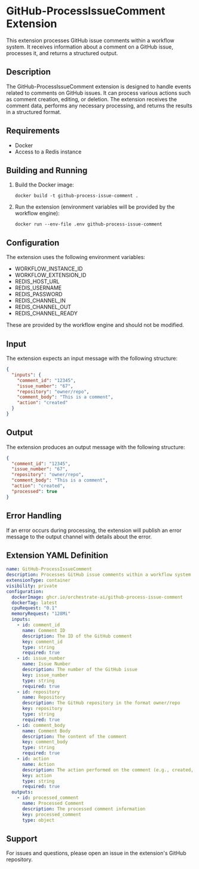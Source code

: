 # GitHub-ProcessIssueComment Extension

This extension processes GitHub issue comments within a workflow system. It receives information about a comment on a GitHub issue, processes it, and returns a structured output.

## Description

The GitHub-ProcessIssueComment extension is designed to handle events related to comments on GitHub issues. It can process various actions such as comment creation, editing, or deletion. The extension receives the comment data, performs any necessary processing, and returns the results in a structured format.

## Requirements

- Docker
- Access to a Redis instance

## Building and Running

1. Build the Docker image:
   ```
   docker build -t github-process-issue-comment .
   ```

2. Run the extension (environment variables will be provided by the workflow engine):
   ```
   docker run --env-file .env github-process-issue-comment
   ```

## Configuration

The extension uses the following environment variables:

- WORKFLOW_INSTANCE_ID
- WORKFLOW_EXTENSION_ID
- REDIS_HOST_URL
- REDIS_USERNAME
- REDIS_PASSWORD
- REDIS_CHANNEL_IN
- REDIS_CHANNEL_OUT
- REDIS_CHANNEL_READY

These are provided by the workflow engine and should not be modified.

## Input

The extension expects an input message with the following structure:

```json
{
  "inputs": {
    "comment_id": "12345",
    "issue_number": "67",
    "repository": "owner/repo",
    "comment_body": "This is a comment",
    "action": "created"
  }
}
```

## Output

The extension produces an output message with the following structure:

```json
{
  "comment_id": "12345",
  "issue_number": "67",
  "repository": "owner/repo",
  "comment_body": "This is a comment",
  "action": "created",
  "processed": true
}
```

## Error Handling

If an error occurs during processing, the extension will publish an error message to the output channel with details about the error.

## Extension YAML Definition

```yaml
name: GitHub-ProcessIssueComment
description: Processes GitHub issue comments within a workflow system
extensionType: container
visibility: private
configuration:
  dockerImage: ghcr.io/orchestrate-ai/github-process-issue-comment
  dockerTag: latest
  cpuRequest: "0.1"
  memoryRequest: "128Mi"
  inputs:
    - id: comment_id
      name: Comment ID
      description: The ID of the GitHub comment
      key: comment_id
      type: string
      required: true
    - id: issue_number
      name: Issue Number
      description: The number of the GitHub issue
      key: issue_number
      type: string
      required: true
    - id: repository
      name: Repository
      description: The GitHub repository in the format owner/repo
      key: repository
      type: string
      required: true
    - id: comment_body
      name: Comment Body
      description: The content of the comment
      key: comment_body
      type: string
      required: true
    - id: action
      name: Action
      description: The action performed on the comment (e.g., created, edited, deleted)
      key: action
      type: string
      required: true
  outputs:
    - id: processed_comment
      name: Processed Comment
      description: The processed comment information
      key: processed_comment
      type: object
```

## Support

For issues and questions, please open an issue in the extension's GitHub repository.